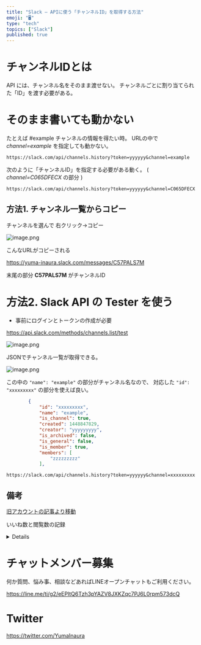 ```yaml
---
title: "Slack — APIに使う「チャンネルID」を取得する方法"
emoji: "🖥"
type: "tech"
topics: ["Slack"]
published: true
---
```



# チャンネルIDとは

API には、チャンネル名をそのまま渡せない。
チャンネルごとに割り当てられた「ID」を渡す必要がある。

# そのまま書いても動かない

たとえば \#example チャンネルの情報を得たい時。
URLの中で *channel=example* を指定しても動かない。

`https://slack.com/api/channels.history?token=yyyyyy&channel=example`

次のように「チャンネルID」を指定する必要がある動く。 ( *channel=C065DFECX*  の部分 )

`https://slack.com/api/channels.history?token=yyyyyy&channel=C065DFECX`

## 方法1. チャンネル一覧からコピー

チャンネルを選んで 右クリック→コピー

![image.png](https://qiita-image-store.s3.amazonaws.com/0/89618/1226bdec-59c8-32da-4018-b201e24ab1e9.png)

こんなURLがコピーされる

https://yuma-inaura.slack.com/messages/C57PALS7M

末尾の部分 **C57PALS7M** がチャンネルID

# 方法2. Slack API の Tester を使う

* 事前にログインとトークンの作成が必要

https://api.slack.com/methods/channels.list/test

![image.png](https://qiita-image-store.s3.amazonaws.com/0/89618/bd2e4c40-66ab-81f7-7740-3dff67bd4124.png)

JSONでチャンネル一覧が取得できる。

![image.png](https://qiita-image-store.s3.amazonaws.com/0/89618/8852ec03-6b41-579e-7511-9b33f0a9f418.png)

この中の `"name": "example"` の部分がチャンネル名なので、
対応した `"id": "xxxxxxxxx"` の部分を使えば良い。

```json
        {
            "id": "xxxxxxxxx",
            "name": "example",
            "is_channel": true,
            "created": 1448847829,
            "creator": "yyyyyyyyy",
            "is_archived": false,
            "is_general": false,
            "is_member": true,
            "members": [
                "zzzzzzzzz"
            ],
```

`https://slack.com/api/channels.history?token=yyyyyy&channel=xxxxxxxxx`

## 備考

[旧アカウントの記事より移動](https://qiita.com/Yinaura/items/bd28c7b9ef614696fb7e)

いいね数と閲覧数の記録

<details>
![image.png](https://qiita-image-store.s3.amazonaws.com/0/89618/34a08bdb-4add-28d2-39fa-ef87e2600410.png)
</details>








<!-- Update From Qiita API -->

# チャットメンバー募集


何か質問、悩み事、相談などあればLINEオープンチャットもご利用ください。

https://line.me/ti/g2/eEPltQ6Tzh3pYAZV8JXKZqc7PJ6L0rpm573dcQ





# Twitter


https://twitter.com/YumaInaura


<!-- Update From Qiita API -->


